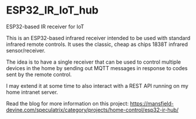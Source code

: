 # ESP32_IR_IoT_hub

ESP32-based IR receiver for IoT

This is an ESP32-based infrared receiver intended to be used with standard infrared remote controls. It uses the classic, cheap as chips 1838T infrared sensor/receiver.

The idea is to have a single receiver that can be used to control multiple devices in the home by sending out MQTT messages in response to codes sent by the remote control.

I may extend it at some time to also interact with a REST API running on my home intranet server.

Read the blog for more information on this project: https://mansfield-devine.com/speculatrix/category/projects/home-control/esp32-ir-hub/
